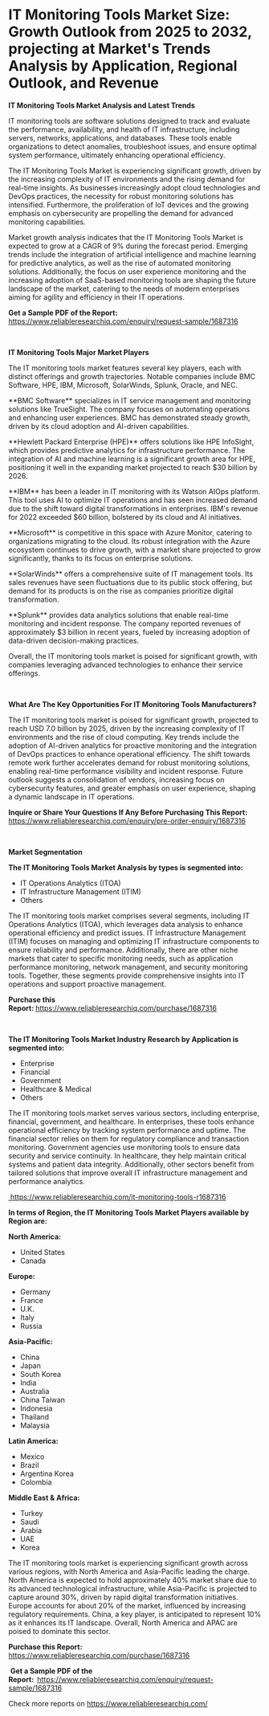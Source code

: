 <p><h1>IT Monitoring Tools Market Size: Growth Outlook from 2025 to 2032, projecting at Market's Trends Analysis by Application, Regional Outlook, and Revenue</h1></p><p><strong>IT Monitoring Tools Market Analysis and Latest Trends</strong></p>
<p><p>IT monitoring tools are software solutions designed to track and evaluate the performance, availability, and health of IT infrastructure, including servers, networks, applications, and databases. These tools enable organizations to detect anomalies, troubleshoot issues, and ensure optimal system performance, ultimately enhancing operational efficiency. </p><p>The IT Monitoring Tools Market is experiencing significant growth, driven by the increasing complexity of IT environments and the rising demand for real-time insights. As businesses increasingly adopt cloud technologies and DevOps practices, the necessity for robust monitoring solutions has intensified. Furthermore, the proliferation of IoT devices and the growing emphasis on cybersecurity are propelling the demand for advanced monitoring capabilities.</p><p>Market growth analysis indicates that the IT Monitoring Tools Market is expected to grow at a CAGR of 9% during the forecast period. Emerging trends include the integration of artificial intelligence and machine learning for predictive analytics, as well as the rise of automated monitoring solutions. Additionally, the focus on user experience monitoring and the increasing adoption of SaaS-based monitoring tools are shaping the future landscape of the market, catering to the needs of modern enterprises aiming for agility and efficiency in their IT operations.</p></p>
<p><strong>Get a Sample PDF of the Report:&nbsp;</strong> <a href="https://www.reliableresearchiq.com/enquiry/request-sample/1687316?utm_campaign=3129&utm_medium=2&utm_source=Github&utm_content=ia&utm_term=08042025&utm_id=it-monitoring-tools">https://www.reliableresearchiq.com/enquiry/request-sample/1687316</a></p>
<p>&nbsp;</p>
<p><strong>IT Monitoring Tools Major Market Players</strong></p>
<p><p>The IT monitoring tools market features several key players, each with distinct offerings and growth trajectories. Notable companies include BMC Software, HPE, IBM, Microsoft, SolarWinds, Splunk, Oracle, and NEC.</p><p>**BMC Software** specializes in IT service management and monitoring solutions like TrueSight. The company focuses on automating operations and enhancing user experiences. BMC has demonstrated steady growth, driven by its cloud adoption and AI-driven capabilities.</p><p>**Hewlett Packard Enterprise (HPE)** offers solutions like HPE InfoSight, which provides predictive analytics for infrastructure performance. The integration of AI and machine learning is a significant growth area for HPE, positioning it well in the expanding market projected to reach $30 billion by 2026.</p><p>**IBM** has been a leader in IT monitoring with its Watson AIOps platform. This tool uses AI to optimize IT operations and has seen increased demand due to the shift toward digital transformations in enterprises. IBM's revenue for 2022 exceeded $60 billion, bolstered by its cloud and AI initiatives.</p><p>**Microsoft** is competitive in this space with Azure Monitor, catering to organizations migrating to the cloud. Its robust integration with the Azure ecosystem continues to drive growth, with a market share projected to grow significantly, thanks to its focus on enterprise solutions.</p><p>**SolarWinds** offers a comprehensive suite of IT management tools. Its sales revenues have seen fluctuations due to its public stock offering, but demand for its products is on the rise as companies prioritize digital transformation.</p><p>**Splunk** provides data analytics solutions that enable real-time monitoring and incident response. The company reported revenues of approximately $3 billion in recent years, fueled by increasing adoption of data-driven decision-making practices.</p><p>Overall, the IT monitoring tools market is poised for significant growth, with companies leveraging advanced technologies to enhance their service offerings.</p></p>
<p>&nbsp;</p>
<p><strong>What Are The Key Opportunities For IT Monitoring Tools Manufacturers?</strong></p>
<p><p>The IT monitoring tools market is poised for significant growth, projected to reach USD 7.0 billion by 2025, driven by the increasing complexity of IT environments and the rise of cloud computing. Key trends include the adoption of AI-driven analytics for proactive monitoring and the integration of DevOps practices to enhance operational efficiency. The shift towards remote work further accelerates demand for robust monitoring solutions, enabling real-time performance visibility and incident response. Future outlook suggests a consolidation of vendors, increasing focus on cybersecurity features, and greater emphasis on user experience, shaping a dynamic landscape in IT operations.</p></p>
<p><strong>Inquire or Share Your Questions If Any Before Purchasing This Report:</strong> <a href="https://www.reliableresearchiq.com/enquiry/pre-order-enquiry/1687316?utm_campaign=3129&utm_medium=2&utm_source=Github&utm_content=ia&utm_term=08042025&utm_id=it-monitoring-tools">https://www.reliableresearchiq.com/enquiry/pre-order-enquiry/1687316</a></p>
<p>&nbsp;</p>
<p><strong>Market Segmentation</strong></p>
<p><strong>The IT Monitoring Tools Market Analysis by types is segmented into:</strong></p>
<p><ul><li>IT Operations Analytics (ITOA)</li><li>IT Infrastructure Management (ITIM)</li><li>Others</li></ul></p>
<p><p>The IT monitoring tools market comprises several segments, including IT Operations Analytics (ITOA), which leverages data analysis to enhance operational efficiency and predict issues. IT Infrastructure Management (ITIM) focuses on managing and optimizing IT infrastructure components to ensure reliability and performance. Additionally, there are other niche markets that cater to specific monitoring needs, such as application performance monitoring, network management, and security monitoring tools. Together, these segments provide comprehensive insights into IT operations and support proactive management.</p></p>
<p><strong>Purchase this Report:&nbsp;</strong><a href="https://www.reliableresearchiq.com/purchase/1687316?utm_campaign=3129&utm_medium=2&utm_source=Github&utm_content=ia&utm_term=08042025&utm_id=it-monitoring-tools">https://www.reliableresearchiq.com/purchase/1687316</a></p>
<p>&nbsp;</p>
<p><strong>The IT Monitoring Tools Market Industry Research by Application is segmented into:</strong></p>
<p><ul><li>Enterprise</li><li>Financial</li><li>Government</li><li>Healthcare & Medical</li><li>Others</li></ul></p>
<p><p>The IT monitoring tools market serves various sectors, including enterprise, financial, government, and healthcare. In enterprises, these tools enhance operational efficiency by tracking system performance and uptime. The financial sector relies on them for regulatory compliance and transaction monitoring. Government agencies use monitoring tools to ensure data security and service continuity. In healthcare, they help maintain critical systems and patient data integrity. Additionally, other sectors benefit from tailored solutions that improve overall IT infrastructure management and performance analytics.</p></p>
<p><a href="https://www.reliableresearchiq.com/it-monitoring-tools-r1687316?utm_campaign=3129&utm_medium=2&utm_source=Github&utm_content=ia&utm_term=08042025&utm_id=it-monitoring-tools">&nbsp;https://www.reliableresearchiq.com/it-monitoring-tools-r1687316</a></p>
<p><strong>In terms of Region, the IT Monitoring Tools Market Players available by Region are:</strong></p>
<p>
    <p> <strong> North America: </strong>
        <ul>
            <li>United States</li>
            <li>Canada</li>
        </ul>
        </p> 
    <p> <strong> Europe: </strong>
        <ul>
            <li>Germany</li>
            <li>France</li>
            <li>U.K.</li>
            <li>Italy</li>
            <li>Russia</li>
        </ul>
        </p> 
    <p> <strong> Asia-Pacific: </strong>
        <ul>
            <li>China</li>
            <li>Japan</li>
            <li>South Korea</li>
            <li>India</li>
            <li>Australia</li>
            <li>China Taiwan</li>
            <li>Indonesia</li>
            <li>Thailand</li>
            <li>Malaysia</li>
        </ul>
        </p> 
    <p> <strong> Latin America: </strong>
        <ul>
            <li>Mexico</li>
            <li>Brazil</li>
            <li>Argentina Korea</li>
            <li>Colombia</li>
        </ul>
        </p> 
    <p> <strong> Middle East & Africa: </strong>
        <ul>
            <li>Turkey</li>
            <li>Saudi</li>
            <li>Arabia</li>
            <li>UAE</li>
            <li>Korea</li>
        </ul>
    </p>
    </p>
<p><p>The IT monitoring tools market is experiencing significant growth across various regions, with North America and Asia-Pacific leading the charge. North America is expected to hold approximately 40% market share due to its advanced technological infrastructure, while Asia-Pacific is projected to capture around 30%, driven by rapid digital transformation initiatives. Europe accounts for about 20% of the market, influenced by increasing regulatory requirements. China, a key player, is anticipated to represent 10% as it enhances its IT landscape. Overall, North America and APAC are poised to dominate this sector.</p></p>
<p><strong>Purchase this Report: </strong><a href="https://www.reliableresearchiq.com/purchase/1687316?utm_campaign=3129&utm_medium=2&utm_source=Github&utm_content=ia&utm_term=08042025&utm_id=it-monitoring-tools">https://www.reliableresearchiq.com/purchase/1687316</a></p>
<p>&nbsp;<strong>Get a Sample PDF of the Report:&nbsp;&nbsp;</strong><a href="https://www.reliableresearchiq.com/enquiry/request-sample/1687316?utm_campaign=3129&utm_medium=2&utm_source=Github&utm_content=ia&utm_term=08042025&utm_id=it-monitoring-tools">https://www.reliableresearchiq.com/enquiry/request-sample/1687316</a></p>
<p><strong></strong></p>
<p>Check more reports on <a href="https://www.reliableresearchiq.com/?utm_campaign=3129&utm_medium=2&utm_source=Github&utm_content=ia&utm_term=08042025&utm_id=it-monitoring-tools">https://www.reliableresearchiq.com/</a></p>